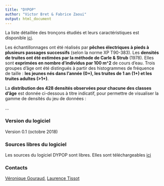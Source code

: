 ```yaml
---
title: "DYPOP"
author: "Victor Bret & Fabrice Zaoui"
output: html_document
---
```



La liste détaillée des tronçons étudiés et leurs caractéristiques est disponible [ici](lien).

Les échantillonnages ont été réalisés par **pêches électriques à pieds à plusieurs passages successifs** (selon la norme XP T90-383). Les **densités de truites ont été estimées par la méthode de Carle & Strub** (1978). Elles sont **exprimées en nombre d’individus par 100 m^2** de cours d’eau. Trois groupes d’âge ont été distingués à partir des histogrammes de fréquence de taille : **les jeunes nés dans l’année (0+), les truites de 1 an (1+) et les truites adultes (>1+)**.

La **distribution des 428 densités observées pour chacune des classes d’âge** est donnée ci-dessous à titre indicatif, pour permettre de visualiser la gamme de densités du jeu de données :

...

### Version du logiciel
Version 0.1 (octobre 2018)

### Sources libres du logiciel
Les sources du logiciel DYPOP sont libres. Elles sont téléchargeables [ici](https://github.com/fzao/DYPOP)

### Contacts
[Véronique Gouraud](mailto:veronique.gouraud@edf.fr), [Laurence Tissot](mailto:laurence.tissot@edf.fr)
